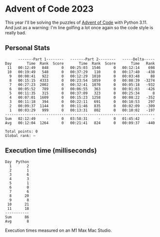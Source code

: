 # Advent of Code 2023

This year I'll be solving the puzzles of [Advent of Code](https://adventofcode.com/2023) with Python 3.11.  
And just as a warning: I'm line golfing a lot once again so the code style is really bad.  

## Personal Stats
```
      -------Part 1--------   -------Part 2--------   -----Delta-----
Day       Time  Rank  Score       Time  Rank  Score       Time   Rank
 11   00:12:49   848      0   00:25:03  1546      0   00:12:14    698
 10   00:19:49   548      0   00:37:29   110      0   00:17:40   -438
  9   00:08:41   922      0   00:12:29  1010      0   00:03:48     88
  8   00:15:15  4333      0   00:23:54  1059      0   00:08:39  -3274
  7   00:27:23  2002      0   00:32:41  1070      0   00:05:18   -932
  6   00:05:52   789      0   00:06:55   363      0   00:01:03   -426
  5   00:11:35   315      0   00:37:09   323      0   00:25:34      8
  4   00:07:01  1609      0   00:15:23  1258      0   00:08:22   -352
  3   00:11:18   394      0   00:22:11   691      0   00:10:53    297
  2   00:09:37  1144      0   00:11:46   835      0   00:02:09   -309
  1   00:03:29   999      0   00:13:31   802      0   00:10:02   -197
---------------------------------------------------------------------
Sum   02:12:49     -      0   03:58:31     -      0   01:45:42      -
Avg   00:12:04  1264      0   00:21:41   824      0   00:09:37   -440

Total points: 0
Global rank: –
```

## Execution time (milliseconds)
```
Day  Python
  1       2
  2       1
  3       6
  4       3
  5       1
  6       0
  7       6
  8      20
  9       8
 10      21
 11      18
-----------
Sum      86
Avg       8
```

Execution times measured on an M1 Max Mac Studio.
